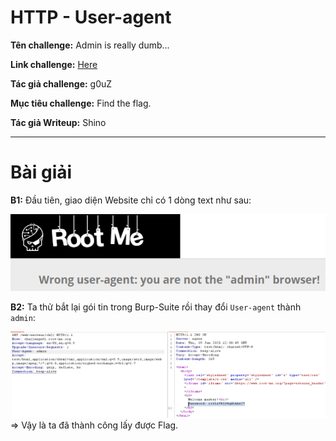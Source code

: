# HTTP - User-agent

**Tên challenge:**  Admin is really dumb...

**Link challenge:** [Here](https://www.root-me.org/en/Challenges/Web-Server/HTTP-User-agent)

**Tác giả challenge:** g0uZ

**Mục tiêu challenge:** Find the flag.

**Tác giả Writeup:** Shino

---

# Bài giải

**B1:** Đầu tiên, giao diện Website chỉ có 1 dòng text như sau:

![alt text](./images/image.png)

**B2:** Ta thử bắt lại gói tin trong Burp-Suite rồi thay đổi `User-agent` thành `admin`:

![alt text](./images/image-1.png)
=> Vậy là ta đã thành công lấy được Flag.
